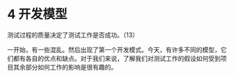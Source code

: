 # 4 开发模型

测试过程的质量决定了测试工作是否成功。（13）

一开始，有一些混乱。然后出现了第一个开发模式。今天，有许多不同的模型，它们都有各自的优点和缺点。对于我们来说，了解我们对测试工作的假设如何受到项目其余部分如何工作的影响是很有趣的。
